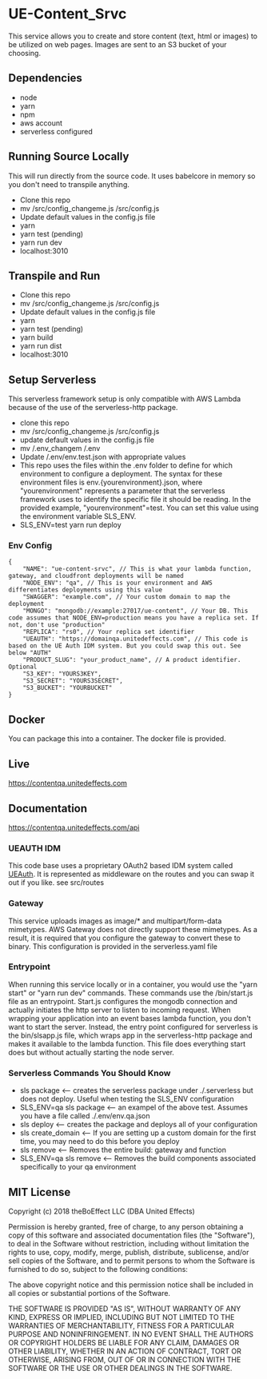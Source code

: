 # UE-Content_Srvc
This service allows you to create and store content (text, html or images) to be utilized on web pages. Images are sent to an S3 bucket of your choosing.

## Dependencies

* node
* yarn
* npm
* aws account
* serverless configured

## Running Source Locally

This will run directly from the source code. It uses babelcore in memory so you don't need to transpile anything.

* Clone this repo
* mv /src/config_changeme.js /src/config.js
* Update default values in the config.js file
* yarn
* yarn test (pending)
* yarn run dev
* localhost:3010

## Transpile and Run

* Clone this repo
* mv /src/config_changeme.js /src/config.js
* Update default values in the config.js file
* yarn
* yarn test (pending)
* yarn build
* yarn run dist
* localhost:3010

## Setup Serverless

This serverless framework setup is only compatible with AWS Lambda because of the use of the serverless-http package.

* clone this repo
* mv /src/config_changeme.js /src/config.js
* update default values in the config.js file
* mv /.env_changem /.env
* Update /.env/env.test.json with appropriate values
* This repo uses the files within the .env folder to define for which environment to configure a deployment. The syntax for these environment files is env.{yourenvironment}.json, where "yourenvironment" represents a parameter that the serverless framework uses to identify the specific file it should be reading. In the provided example, "yourenvironment"=test. You can set this value using the environment variable SLS_ENV.
* SLS_ENV=test yarn run deploy

### Env Config

```
{
    "NAME": "ue-content-srvc", // This is what your lambda function, gateway, and cloudfront deployments will be named
    "NODE_ENV": "qa", // This is your environment and AWS differentiates deployments using this value
    "SWAGGER": "example.com", // Your custom domain to map the deployment
    "MONGO": "mongodb://example:27017/ue-content", // Your DB. This code assumes that NODE_ENV=production means you have a replica set. If not, don't use "production"
    "REPLICA": "rs0", // Your replica set identifier
    "UEAUTH": "https://domainqa.unitedeffects.com", // This code is based on the UE Auth IDM system. But you could swap this out. See below "AUTH"
    "PRODUCT_SLUG": "your_product_name", // A product identifier. Optional
    "S3_KEY": "YOURS3KEY",
    "S3_SECRET": "YOURS3SECRET",
    "S3_BUCKET": "YOURBUCKET"
}
```

## Docker

You can package this into a container. The docker file is provided.

## Live

https://contentqa.unitedeffects.com

## Documentation

https://contentqa.unitedeffects.com/api

### UEAUTH IDM

This code base uses a proprietary OAuth2 based IDM system called [UEAuth](ueauth.io). It is represented as middleware on the routes and you can swap it out if you like. see src/routes

### Gateway

This service uploads images as image/* and multipart/form-data mimetypes. AWS Gateway does not directly support these mimetypes. As a result, it is required that you configure the gateway to convert these to binary. This configuration is provided in the serverless.yaml file

### Entrypoint

When running this service locally or in a container, you would use the "yarn start" or "yarn run dev" commands. These commands use the /bin/start.js file as an entrypoint. Start.js configures the mongodb connection and actually initiates the http server to listen to incoming request. When wrapping your application into an event bases lambda function, you don't want to start the server. Instead, the entry point configured for serverless is the bin/slsapp.js file, which wraps app in the serverless-http package and makes it available to the lambda function. This file does everything start does but without actually starting the node server.

### Serverless Commands You Should Know

* sls package <-- creates the serverless package under ./.serverless but does not deploy. Useful when testing the SLS_ENV configuration
* SLS_ENV=qa sls package <-- an exampel of the above test. Assumes you have a file called ./.env/env.qa.json
* sls deploy <-- creates the package and deploys all of your configuration
* sls create_domain <-- If you are setting up a custom domain for the first time, you may need to do this before you deploy
* sls remove <-- Removes the entire build: gateway and function
* SLS_ENV=qa sls remove <-- Removes the build components associated specifically to your qa environment

## MIT License

Copyright (c) 2018 theBoEffect LLC (DBA United Effects)

Permission is hereby granted, free of charge, to any person obtaining a copy
of this software and associated documentation files (the "Software"), to deal
in the Software without restriction, including without limitation the rights
to use, copy, modify, merge, publish, distribute, sublicense, and/or sell
copies of the Software, and to permit persons to whom the Software is
furnished to do so, subject to the following conditions:

The above copyright notice and this permission notice shall be included in all
copies or substantial portions of the Software.

THE SOFTWARE IS PROVIDED "AS IS", WITHOUT WARRANTY OF ANY KIND, EXPRESS OR
IMPLIED, INCLUDING BUT NOT LIMITED TO THE WARRANTIES OF MERCHANTABILITY,
FITNESS FOR A PARTICULAR PURPOSE AND NONINFRINGEMENT. IN NO EVENT SHALL THE
AUTHORS OR COPYRIGHT HOLDERS BE LIABLE FOR ANY CLAIM, DAMAGES OR OTHER
LIABILITY, WHETHER IN AN ACTION OF CONTRACT, TORT OR OTHERWISE, ARISING FROM,
OUT OF OR IN CONNECTION WITH THE SOFTWARE OR THE USE OR OTHER DEALINGS IN THE
SOFTWARE.

